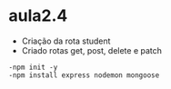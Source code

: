 # aula2.4
- Criação da rota student<br>
- Criado rotas get, post, delete e patch

`-npm init -y`<br>
`-npm install express nodemon mongoose`<br>

